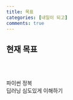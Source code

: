 ```yaml
---
title: 목표
categories: [내일이 되고]
comments: true
---
```


## 현재 목표




<br>
<br>


파이썬 정복<br>
딥러닝 심도있게 이해하기<br>

